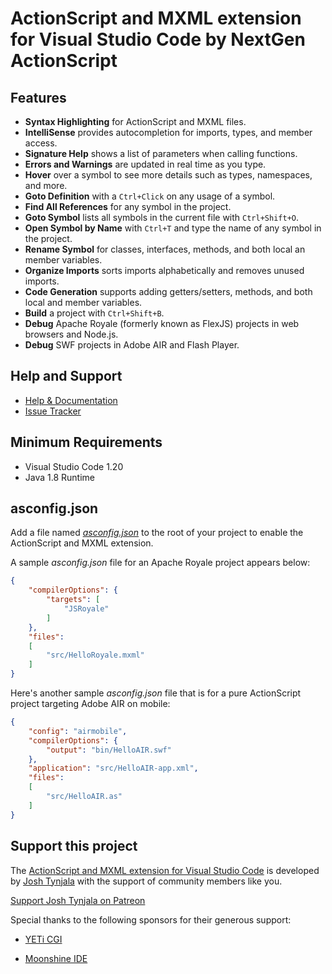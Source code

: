 # ActionScript and MXML extension for Visual Studio Code by NextGen ActionScript

## Features

* **Syntax Highlighting** for ActionScript and MXML files.
* **IntelliSense** provides autocompletion for imports, types, and member access.
* **Signature Help** shows a list of parameters when calling functions.
* **Errors and Warnings** are updated in real time as you type.
* **Hover** over a symbol to see more details such as types, namespaces, and more.
* **Goto Definition** with a `Ctrl+Click` on any usage of a symbol.
* **Find All References** for any symbol in the project.
* **Goto Symbol** lists all symbols in the current file with `Ctrl+Shift+O`.
* **Open Symbol by Name** with `Ctrl+T` and type the name of any symbol in the project.
* **Rename Symbol** for classes, interfaces, methods, and both local an member variables.
* **Organize Imports** sorts imports alphabetically and removes unused imports.
* **Code Generation** supports adding getters/setters, methods, and both local and member variables.
* **Build** a project with `Ctrl+Shift+B`.
* **Debug** Apache Royale (formerly known as FlexJS) projects in web browsers and Node.js.
* **Debug** SWF projects in Adobe AIR and Flash Player.

## Help and Support

* [Help & Documentation](https://github.com/BowlerHatLLC/vscode-nextgenas/wiki)
* [Issue Tracker](https://github.com/BowlerHatLLC/vscode-nextgenas/issues)

## Minimum Requirements

* Visual Studio Code 1.20
* Java 1.8 Runtime

## asconfig.json

Add a file named [*asconfig.json*](https://github.com/BowlerHatLLC/vscode-nextgenas/wiki/asconfig.json) to the root of your project to enable the ActionScript and MXML extension.

A sample *asconfig.json* file for an Apache Royale project appears below:

``` json
{
	"compilerOptions": {
		"targets": [
			"JSRoyale"
		]
	},
	"files":
	[
		"src/HelloRoyale.mxml"
	]
}
```

Here's another sample *asconfig.json* file that is for a pure ActionScript project targeting Adobe AIR on mobile:

``` json
{
	"config": "airmobile",
	"compilerOptions": {
		"output": "bin/HelloAIR.swf"
	},
	"application": "src/HelloAIR-app.xml",
	"files":
	[
		"src/HelloAIR.as"
	]
}
```

## Support this project

The [ActionScript and MXML extension for Visual Studio Code](https://marketplace.visualstudio.com/items?itemName=bowlerhatllc.vscode-nextgenas) is developed by [Josh Tynjala](http://patreon.com/josht) with the support of community members like you.

[Support Josh Tynjala on Patreon](http://patreon.com/josht)

Special thanks to the following sponsors for their generous support:

* [YETi CGI](http://yeticgi.com/)

* [Moonshine IDE](http://moonshine-ide.com/)